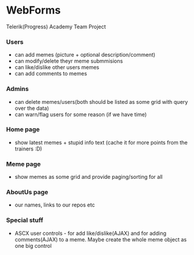 # WebForms
Telerik(Progress) Academy Team Project

### Users 
- can add memes (picture + optional description/comment)
- can modify/delete theyr meme submmisions
- can like/dislike other users memes
- can add comments to memes

### Admins 
- can delete memes/users(both should be listed as some grid with query over the data)
- can warn/flag users for some reason (if we have time)
       
### Home page 
- show latest memes + stupid info text (cache it for more points from the trainers :D)

### Meme page 
- show memes as some grid and provide paging/sorting for all

### AboutUs page
- our names, links to our repos etc

### Special stuff
- ASCX user controls - for add like/dislike(AJAX) and for adding comments(AJAX) to a meme. Maybe create the whole meme object as one big control
